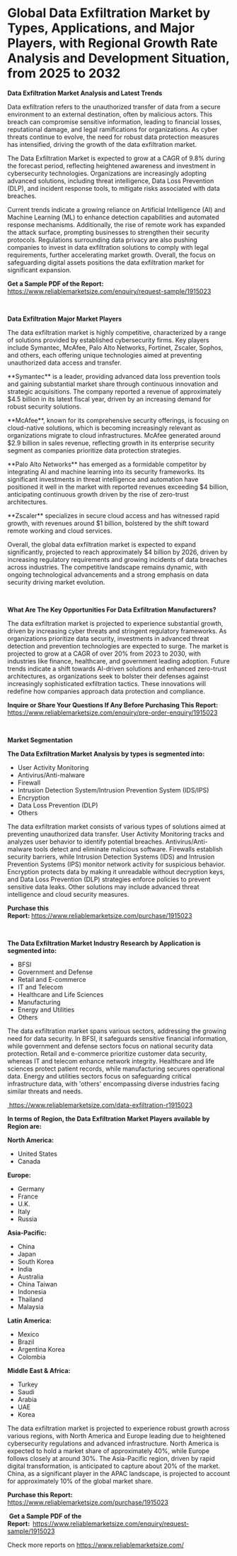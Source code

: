 <p><h1>Global Data Exfiltration Market by Types, Applications, and Major Players, with Regional Growth Rate Analysis and Development Situation, from 2025 to 2032</h1></p><p><strong>Data Exfiltration Market Analysis and Latest Trends</strong></p>
<p><p>Data exfiltration refers to the unauthorized transfer of data from a secure environment to an external destination, often by malicious actors. This breach can compromise sensitive information, leading to financial losses, reputational damage, and legal ramifications for organizations. As cyber threats continue to evolve, the need for robust data protection measures has intensified, driving the growth of the data exfiltration market.</p><p>The Data Exfiltration Market is expected to grow at a CAGR of 9.8% during the forecast period, reflecting heightened awareness and investment in cybersecurity technologies. Organizations are increasingly adopting advanced solutions, including threat intelligence, Data Loss Prevention (DLP), and incident response tools, to mitigate risks associated with data breaches. </p><p>Current trends indicate a growing reliance on Artificial Intelligence (AI) and Machine Learning (ML) to enhance detection capabilities and automated response mechanisms. Additionally, the rise of remote work has expanded the attack surface, prompting businesses to strengthen their security protocols. Regulations surrounding data privacy are also pushing companies to invest in data exfiltration solutions to comply with legal requirements, further accelerating market growth. Overall, the focus on safeguarding digital assets positions the data exfiltration market for significant expansion.</p></p>
<p><strong>Get a Sample PDF of the Report:&nbsp;</strong> <a href="https://www.reliablemarketsize.com/enquiry/request-sample/1915023?utm_campaign=3509&utm_medium=2&utm_source=Github&utm_content=ia&utm_term=08042025&utm_id=data-exfiltration">https://www.reliablemarketsize.com/enquiry/request-sample/1915023</a></p>
<p>&nbsp;</p>
<p><strong>Data Exfiltration Major Market Players</strong></p>
<p><p>The data exfiltration market is highly competitive, characterized by a range of solutions provided by established cybersecurity firms. Key players include Symantec, McAfee, Palo Alto Networks, Fortinet, Zscaler, Sophos, and others, each offering unique technologies aimed at preventing unauthorized data access and transfer.</p><p>**Symantec** is a leader, providing advanced data loss prevention tools and gaining substantial market share through continuous innovation and strategic acquisitions. The company reported a revenue of approximately $4.5 billion in its latest fiscal year, driven by an increasing demand for robust security solutions.</p><p>**McAfee**, known for its comprehensive security offerings, is focusing on cloud-native solutions, which is becoming increasingly relevant as organizations migrate to cloud infrastructures. McAfee generated around $2.9 billion in sales revenue, reflecting growth in its enterprise security segment as companies prioritize data protection strategies.</p><p>**Palo Alto Networks** has emerged as a formidable competitor by integrating AI and machine learning into its security frameworks. Its significant investments in threat intelligence and automation have positioned it well in the market with reported revenues exceeding $4 billion, anticipating continuous growth driven by the rise of zero-trust architectures.</p><p>**Zscaler** specializes in secure cloud access and has witnessed rapid growth, with revenues around $1 billion, bolstered by the shift toward remote working and cloud services.</p><p>Overall, the global data exfiltration market is expected to expand significantly, projected to reach approximately $4 billion by 2026, driven by increasing regulatory requirements and growing incidents of data breaches across industries. The competitive landscape remains dynamic, with ongoing technological advancements and a strong emphasis on data security driving market evolution.</p></p>
<p>&nbsp;</p>
<p><strong>What Are The Key Opportunities For Data Exfiltration Manufacturers?</strong></p>
<p><p>The data exfiltration market is projected to experience substantial growth, driven by increasing cyber threats and stringent regulatory frameworks. As organizations prioritize data security, investments in advanced threat detection and prevention technologies are expected to surge. The market is projected to grow at a CAGR of over 20% from 2023 to 2030, with industries like finance, healthcare, and government leading adoption. Future trends indicate a shift towards AI-driven solutions and enhanced zero-trust architectures, as organizations seek to bolster their defenses against increasingly sophisticated exfiltration tactics. These innovations will redefine how companies approach data protection and compliance.</p></p>
<p><strong>Inquire or Share Your Questions If Any Before Purchasing This Report:</strong> <a href="https://www.reliablemarketsize.com/enquiry/pre-order-enquiry/1915023?utm_campaign=3509&utm_medium=2&utm_source=Github&utm_content=ia&utm_term=08042025&utm_id=data-exfiltration">https://www.reliablemarketsize.com/enquiry/pre-order-enquiry/1915023</a></p>
<p>&nbsp;</p>
<p><strong>Market Segmentation</strong></p>
<p><strong>The Data Exfiltration Market Analysis by types is segmented into:</strong></p>
<p><ul><li>User Activity Monitoring</li><li>Antivirus/Anti-malware</li><li>Firewall</li><li>Intrusion Detection System/Intrusion Prevention System (IDS/IPS)</li><li>Encryption</li><li>Data Loss Prevention (DLP)</li><li>Others</li></ul></p>
<p><p>The data exfiltration market consists of various types of solutions aimed at preventing unauthorized data transfer. User Activity Monitoring tracks and analyzes user behavior to identify potential breaches. Antivirus/Anti-malware tools detect and eliminate malicious software. Firewalls establish security barriers, while Intrusion Detection Systems (IDS) and Intrusion Prevention Systems (IPS) monitor network activity for suspicious behavior. Encryption protects data by making it unreadable without decryption keys, and Data Loss Prevention (DLP) strategies enforce policies to prevent sensitive data leaks. Other solutions may include advanced threat intelligence and cloud security measures.</p></p>
<p><strong>Purchase this Report:&nbsp;</strong><a href="https://www.reliablemarketsize.com/purchase/1915023?utm_campaign=3509&utm_medium=2&utm_source=Github&utm_content=ia&utm_term=08042025&utm_id=data-exfiltration">https://www.reliablemarketsize.com/purchase/1915023</a></p>
<p>&nbsp;</p>
<p><strong>The Data Exfiltration Market Industry Research by Application is segmented into:</strong></p>
<p><ul><li>BFSI</li><li>Government and Defense</li><li>Retail and E-commerce</li><li>IT and Telecom</li><li>Healthcare and Life Sciences</li><li>Manufacturing</li><li>Energy and Utilities</li><li>Others</li></ul></p>
<p><p>The data exfiltration market spans various sectors, addressing the growing need for data security. In BFSI, it safeguards sensitive financial information, while government and defense sectors focus on national security data protection. Retail and e-commerce prioritize customer data security, whereas IT and telecom enhance network integrity. Healthcare and life sciences protect patient records, while manufacturing secures operational data. Energy and utilities sectors focus on safeguarding critical infrastructure data, with 'others' encompassing diverse industries facing similar threats and needs.</p></p>
<p><a href="https://www.reliablemarketsize.com/data-exfiltration-r1915023?utm_campaign=3509&utm_medium=2&utm_source=Github&utm_content=ia&utm_term=08042025&utm_id=data-exfiltration">&nbsp;https://www.reliablemarketsize.com/data-exfiltration-r1915023</a></p>
<p><strong>In terms of Region, the Data Exfiltration Market Players available by Region are:</strong></p>
<p>
    <p> <strong> North America: </strong>
        <ul>
            <li>United States</li>
            <li>Canada</li>
        </ul>
        </p> 
    <p> <strong> Europe: </strong>
        <ul>
            <li>Germany</li>
            <li>France</li>
            <li>U.K.</li>
            <li>Italy</li>
            <li>Russia</li>
        </ul>
        </p> 
    <p> <strong> Asia-Pacific: </strong>
        <ul>
            <li>China</li>
            <li>Japan</li>
            <li>South Korea</li>
            <li>India</li>
            <li>Australia</li>
            <li>China Taiwan</li>
            <li>Indonesia</li>
            <li>Thailand</li>
            <li>Malaysia</li>
        </ul>
        </p> 
    <p> <strong> Latin America: </strong>
        <ul>
            <li>Mexico</li>
            <li>Brazil</li>
            <li>Argentina Korea</li>
            <li>Colombia</li>
        </ul>
        </p> 
    <p> <strong> Middle East & Africa: </strong>
        <ul>
            <li>Turkey</li>
            <li>Saudi</li>
            <li>Arabia</li>
            <li>UAE</li>
            <li>Korea</li>
        </ul>
    </p>
    </p>
<p><p>The data exfiltration market is projected to experience robust growth across various regions, with North America and Europe leading due to heightened cybersecurity regulations and advanced infrastructure. North America is expected to hold a market share of approximately 40%, while Europe follows closely at around 30%. The Asia-Pacific region, driven by rapid digital transformation, is anticipated to capture about 20% of the market. China, as a significant player in the APAC landscape, is projected to account for approximately 10% of the global market share.</p></p>
<p><strong>Purchase this Report: </strong><a href="https://www.reliablemarketsize.com/purchase/1915023?utm_campaign=3509&utm_medium=2&utm_source=Github&utm_content=ia&utm_term=08042025&utm_id=data-exfiltration">https://www.reliablemarketsize.com/purchase/1915023</a></p>
<p>&nbsp;<strong>Get a Sample PDF of the Report:&nbsp;&nbsp;</strong><a href="https://www.reliablemarketsize.com/enquiry/request-sample/1915023?utm_campaign=3509&utm_medium=2&utm_source=Github&utm_content=ia&utm_term=08042025&utm_id=data-exfiltration">https://www.reliablemarketsize.com/enquiry/request-sample/1915023</a></p>
<p><strong></strong></p>
<p>Check more reports on <a href="https://www.reliablemarketsize.com/?utm_campaign=3509&utm_medium=2&utm_source=Github&utm_content=ia&utm_term=08042025&utm_id=data-exfiltration">https://www.reliablemarketsize.com/</a></p>